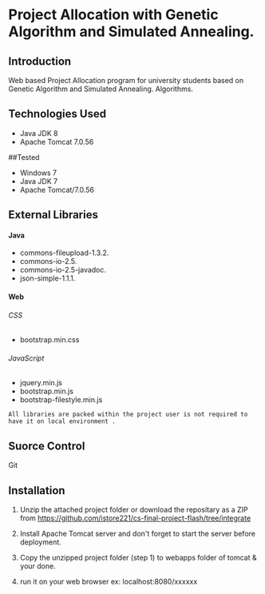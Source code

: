 # Project Allocation with **Genetic Algorithm** and **Simulated Annealing**.

## Introduction

Web based Project Allocation program for university students based on  Genetic Algorithm and Simulated Annealing. Algorithms.


## Technologies Used
- Java JDK 8
- Apache Tomcat 7.0.56

##Tested 
- Windows 7
- Java JDK 7
- Apache Tomcat/7.0.56


## External Libraries 

#### Java
- commons-fileupload-1.3.2.
- commons-io-2.5.
- commons-io-2.5-javadoc.
- json-simple-1.1.1.

#### Web
###### CSS
- bootstrap.min.css

###### JavaScript
- jquery.min.js
- bootstrap.min.js
- bootstrap-filestyle.min.js
 
```
All libraries are packed within the project user is not required to have it on local environment .
```

## Suorce Control
Git

## Installation
1. Unzip the attached project folder or download the repositary as a ZIP from  https://github.com/istore221/cs-final-project-flash/tree/integrate 

2. Install Apache Tomcat server and don't forget to start the server before deployment.
3. Copy the unzipped project folder (step 1) to webapps folder of  tomcat & your done.
4. run it on your web browser ex: localhost:8080/xxxxxx


